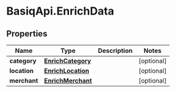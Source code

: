 # BasiqApi.EnrichData

## Properties
Name | Type | Description | Notes
------------ | ------------- | ------------- | -------------
**category** | [**EnrichCategory**](EnrichCategory.md) |  | [optional] 
**location** | [**EnrichLocation**](EnrichLocation.md) |  | [optional] 
**merchant** | [**EnrichMerchant**](EnrichMerchant.md) |  | [optional] 


